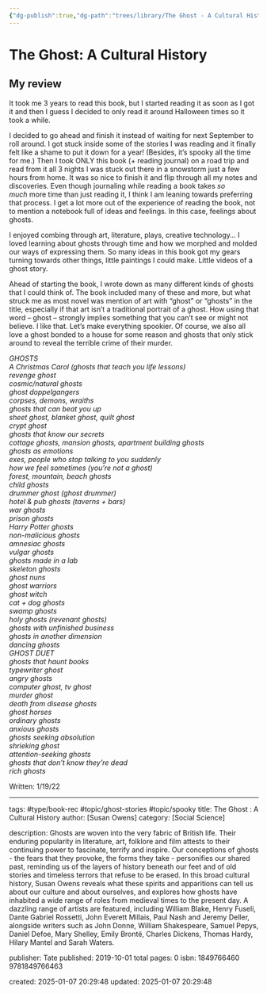 ```yaml
---
{"dg-publish":true,"dg-path":"trees/library/The Ghost - A Cultural History.md","permalink":"/trees/library/the-ghost-a-cultural-history/","created":"2024-12-14T12:57:14.175-05:00","updated":"2025-02-01T00:40:38.557-05:00"}
---
```



# The Ghost: A Cultural History
## My review

It took me 3 years to read this book, but I started reading it as soon as I got it and then I guess I decided to only read it around Halloween times so it took a while.

I decided to go ahead and finish it instead of waiting for next September to roll around. I got stuck inside some of the stories I was reading and it finally felt like a shame to put it down for a year! (Besides, it’s spooky all the time for me.) Then I took ONLY this book (+ reading journal) on a road trip and read from it all 3 nights I was stuck out there in a snowstorm just a few hours from home. It was so nice to finish it and flip through all my notes and discoveries. Even though journaling while reading a book takes _so much_ more time than just reading it, I think I am leaning towards preferring that process. I get a lot more out of the experience of reading the book, not to mention a notebook full of ideas and feelings. In this case, feelings about ghosts.

I enjoyed combing through art, literature, plays, creative technology… I loved learning about ghosts through time and how we morphed and molded our ways of expressing them. So many ideas in this book got my gears turning towards other things, little paintings I could make. Little videos of a ghost story.

Ahead of starting the book, I wrote down as many different kinds of ghosts that I could think of. The book included many of these and more, but what struck me as most novel was mention of art with “ghost” or “ghosts” in the title, especially if that art isn’t a traditional portrait of a ghost. How using that word – ghost – strongly implies something that you can’t see or might not believe. I like that. Let’s make everything spookier. Of course, we also all love a ghost bonded to a house for some reason and ghosts that only stick around to reveal the terrible crime of their murder.

_GHOSTS  
A Christmas Carol (ghosts that teach you life lessons)  
revenge ghost  
cosmic/natural ghosts  
ghost doppelgangers  
corpses, demons, wraiths  
ghosts that can beat you up  
sheet ghost, blanket ghost, quilt ghost  
crypt ghost  
ghosts that know our secrets  
cottage ghosts, mansion ghosts, apartment building ghosts  
ghosts as emotions  
exes, people who stop talking to you suddenly  
how we feel sometimes (you’re not a ghost)  
forest, mountain, beach ghosts  
child ghosts  
drummer ghost (ghost drummer)  
hotel & pub ghosts (taverns + bars)  
war ghosts  
prison ghosts  
Harry Potter ghosts  
non-malicious ghosts  
amnesiac ghosts  
vulgar ghosts  
ghosts made in a lab  
skeleton ghosts  
ghost nuns  
ghost warriors  
ghost witch  
cat + dog ghosts  
swamp ghosts  
holy ghosts (revenant ghosts)  
ghosts with unfinished business  
ghosts in another dimension  
dancing ghosts  
GHOST DUET  
ghosts that haunt books  
typewriter ghost  
angry ghosts  
computer ghost, tv ghost  
murder ghost  
death from disease ghosts  
ghost horses  
ordinary ghosts  
anxious ghosts  
ghosts seeking absolution  
shrieking ghost  
attention-seeking ghosts  
ghosts that don’t know they’re dead  
rich ghosts_

Written: 1/19/22

---
tags: #type/book-rec #topic/ghost-stories #topic/spooky 
title: The Ghost : A Cultural History
author: [Susan Owens]
category: [Social Science]

description: Ghosts are woven into the very fabric of British life. Their enduring popularity in literature, art, folklore and film attests to their continuing power to fascinate, terrify and inspire. Our conceptions of ghosts - the fears that they provoke, the forms they take - personifies our shared past, reminding us of the layers of history beneath our feet and of old stories and timeless terrors that refuse to be erased. In this broad cultural history, Susan Owens reveals what these spirits and apparitions can tell us about our culture and about ourselves, and explores how ghosts have inhabited a wide range of roles from medieval times to the present day. A dazzling range of artists are featured, including William Blake, Henry Fuseli, Dante Gabriel Rossetti, John Everett Millais, Paul Nash and Jeremy Deller, alongside writers such as John Donne, William Shakespeare, Samuel Pepys, Daniel Defoe, Mary Shelley, Emily Brontë, Charles Dickens, Thomas Hardy, Hilary Mantel and Sarah Waters.

publisher: Tate
published: 2019-10-01
total pages: 0
isbn: 1849766460 9781849766463


created: 2025-01-07 20:29:48
updated: 2025-01-07 20:29:48